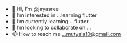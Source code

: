 - 👋 Hi, I’m @jayasree
- 👀 I’m interested in ...learning flutter
- 🌱 I’m currently learning ...flutter
- 💞️ I’m looking to collaborate on ...
- 📫 How to reach me ...mutyala10@gmail.com

<!---
jayasreeflutter/jayasreeflutter is a ✨ special ✨ repository because its `README.md` (this file) appears on your GitHub profile.
You can click the Preview link to take a look at your changes.
--->
